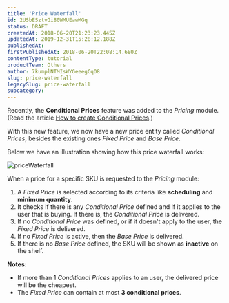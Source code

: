 ```yaml
---
title: 'Price Waterfall'
id: 2USbESztvGi80WMUEawMGq
status: DRAFT
createdAt: 2018-06-20T21:23:23.445Z
updatedAt: 2019-12-31T15:28:12.188Z
publishedAt: 
firstPublishedAt: 2018-06-20T22:08:14.680Z
contentType: tutorial
productTeam: Others
author: 7kumplNTMIsWYGeeegCqO8
slug: price-waterfall
legacySlug: price-waterfall
subcategory: 
---
```


Recently, the **Conditional Prices** feature was added to the *Pricing* module. (Read the article [How to create Conditional Prices](/en/tutorial/how-to-create-conditional-prices).)

With this new feature, we now have a new price entity called *Conditional Prices*, besides the existing ones *Fixed Price* and *Base Price*.

Below we have an illustration showing how this price waterfall works:

![priceWaterfall](//images.ctfassets.net/alneenqid6w5/5SSTp5o3VS4eucykWG4wo2/6699e0bd2c023a46cfc322fd89b0b04c/Screen_Shot_2018-08-27_at_14.01.54.png)

When a price for a specific SKU is requested to the *Pricing* module:
1. A *Fixed Price* is selected according to its criteria like **scheduling** and **minimum quantity**.
2. It checks if there is any *Conditional Price* defined and if it applies to the user that is buying. If there is, the *Conditional Price* is delivered.
3. If no *Conditional Price* was defined, or if it doesn't apply to the user, the *Fixed Price* is delivered.
4. If no *Fixed Price* is active, then the *Base Price* is delivered.
5. If there is no *Base Price* defined, the SKU will be shown as **inactive** on the shelf.

**Notes:**
* If more than 1 *Conditional Prices* applies to an user, the delivered price will be the cheapest.
* The *Fixed Price* can contain at most **3 conditional prices**.
